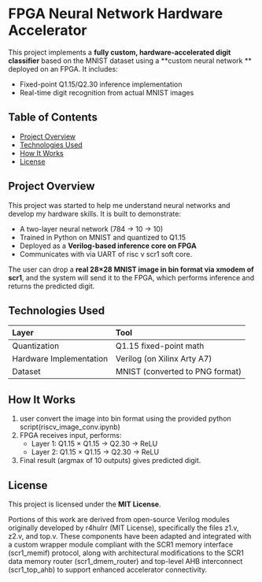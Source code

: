 # FPGA Neural Network Hardware Accelerator
This project implements a **fully custom, hardware-accelerated digit classifier** based on the MNIST dataset using a **custom neural network ** deployed on an FPGA. It includes:

- Fixed-point Q1.15/Q2.30 inference implementation
- Real-time digit recognition from actual MNIST images


## Table of Contents

- [Project Overview](#project-overview)
- [Technologies Used](#technologies-used)
- [How It Works](#how-it-works)
- [License](#license)

## Project Overview

This project was started to help me understand neural networks and develop my hardware skills. It is built to demonstrate:

- A two-layer neural network (784 → 10 → 10)
- Trained in Python on MNIST and quantized to Q1.15
- Deployed as a **Verilog-based inference core on FPGA**
- Communicates with via UART of risc v scr1 soft core.

The user can drop a **real 28×28 MNIST image in bin format via xmodem of scr1**, and the system will send it to the FPGA, which performs inference and returns the predicted digit.


## Technologies Used

| Layer | Tool |
|:------|:-----|
| Quantization | Q1.15 fixed-point math |
| Hardware Implementation | Verilog (on Xilinx Arty A7) |
| Dataset | MNIST (converted to PNG format) |


## How It Works

1. user convert the image into bin format using the provided python script(riscv_image_conv.ipynb)
2. FPGA receives input, performs:
   - Layer 1: Q1.15 × Q1.15 → Q2.30 → ReLU
   - Layer 2: Q1.15 × Q1.15 → Q2.30 → ReLU
4. Final result (argmax of 10 outputs) gives predicted digit.
  

## License
This project is licensed under the **MIT License**.

Portions of this work are derived from open-source Verilog modules originally developed by r4hulrr (MIT License), specifically the files z1.v, z2.v, and top.v.
These components have been adapted and integrated with a custom wrapper module compliant with the SCR1 memory interface (scr1_memif) protocol, along with architectural modifications to the SCR1 data memory router (scr1_dmem_router) and top-level AHB interconnect (scr1_top_ahb) to support enhanced accelerator connectivity.

